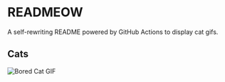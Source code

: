 # READMEOW

A self-rewriting README powered by GitHub Actions to display cat gifs.

## Cats

![Bored Cat GIF](https://media2.giphy.com/media/v1.Y2lkPTlhY2QwMmRhajZvOHZjdWJpczNzbXJqdnhycDZmenplNjlldDh4NGVlMXRlNHZ0NiZlcD12MV9naWZzX3NlYXJjaCZjdD1n/mlvseq9yvZhba/200.gif)
